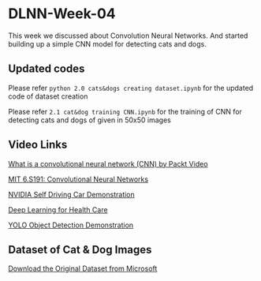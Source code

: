 # DLNN-Week-04
This week we discussed about Convolution Neural Networks. And started building up a simple CNN model for detecting cats and dogs.

## Updated codes

Please refer ```python 2.0 cats&dogs creating dataset.ipynb``` for the updated code of dataset creation

Please refer ```2.1 cat&dog training CNN.ipynb``` for the training of CNN for detecting cats and dogs of given in 50x50 images

## Video Links

[What is a convolutional neural network (CNN) by Packt Video](https://www.youtube.com/watch?v=K_BHmztRTpA&t=215s)

[MIT 6.S191: Convolutional Neural Networks](https://www.youtube.com/watch?v=H-HVZJ7kGI0&t=1802s)

[NVIDIA Self Driving Car Demonstration](https://www.youtube.com/watch?v=fmVWLr0X1Sk&t=1s)

[Deep Learning for Health Care](https://www.youtube.com/watch?v=vUhPwReGsnY&t=45s)

[YOLO Object Detection Demonstration](https://www.youtube.com/watch?v=VOC3huqHrss)

## Dataset of Cat & Dog Images

[Download the Original Dataset from Microsoft](https://www.microsoft.com/en-us/download/confirmation.aspx?id=54765)
